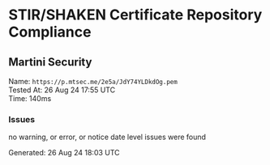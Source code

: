 # STIR/SHAKEN Certificate Repository Compliance

## Martini Security

Name: `https://p.mtsec.me/2e5a/JdY74YLDkdOg.pem`\
Tested At: 26 Aug 24 17:55 UTC\
Time: 140ms

### Issues

no warning, or error, or notice date level issues were found

Generated: 26 Aug 24 18:03 UTC